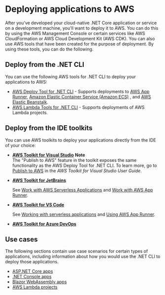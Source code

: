 # Deploying applications to AWS<a name="deploying"></a>

After you've developed your cloud\-native \.NET Core application or service on a development machine, you'll want to deploy it to AWS\. You can do this by using the AWS Management Console or certain services like AWS CloudFormation or AWS Cloud Development Kit \(AWS CDK\)\. You can also use AWS tools that have been created for the purpose of deployment\. By using these tools, you can do the following\.

## Deploy from the \.NET CLI<a name="deploying-from-net-cli"></a>

You can use the following AWS tools for \.NET CLI to deploy your applications to AWS:
+ [AWS Deploy Tool for \.NET CLI](https://aws.github.io/aws-dotnet-deploy/) \- Supports deployments to [AWS App Runner](https://aws.amazon.com/apprunner/), [Amazon Elastic Container Service \(Amazon ECS\)](https://aws.amazon.com/ecs/) , and [AWS Elastic Beanstalk](https://aws.amazon.com/elasticbeanstalk/)\.
+ [AWS Lambda Tools for \.NET CLI](https://www.nuget.org/packages/Amazon.Lambda.Tools) \- Supports deployments of AWS Lambda projects\.

## Deploy from the IDE toolkits<a name="deploying-from-toolkits"></a>

You can use AWS toolkits to deploy your applications directly from the IDE of your choice:
+ **[AWS Toolkit for Visual Studio](https://docs.aws.amazon.com/toolkit-for-visual-studio/latest/user-guide/deployment-chapt.html)**
**Note**  
The "Publish to AWS" feature in the toolkit exposes the same functionality as the AWS Deploy Tool for \.NET CLI\. To learn more, go to [Publish to AWS](https://docs.aws.amazon.com/toolkit-for-visual-studio/latest/user-guide/publish-experience.html) in the *AWS Toolkit for Visual Studio User Guide*\.
+ **[AWS Toolkit for JetBrains](https://docs.aws.amazon.com/toolkit-for-jetbrains/latest/userguide/welcome.html)**

  See [Work with AWS Serverless Applications](https://docs.aws.amazon.com/toolkit-for-jetbrains/latest/userguide/key-tasks.html#key-tasks-sam) and [Work with AWS App Runner](https://docs.aws.amazon.com/toolkit-for-jetbrains/latest/userguide/key-tasks.html#key-tasks-app-runner)\.
+ **[AWS Toolkit for VS Code](https://docs.aws.amazon.com/toolkit-for-vscode/latest/userguide/welcome.html)**

  See [Working with serverless applications](https://docs.aws.amazon.com/toolkit-for-vscode/latest/userguide/serverless-apps.html) and [Using AWS App Runner](https://docs.aws.amazon.com/toolkit-for-vscode/latest/userguide/using-apprunner.html)\.
+ **[AWS Toolkit for Azure DevOps](https://docs.aws.amazon.com/vsts/latest/userguide/tutorial-eb.html)**

## Use cases<a name="w2aac17b9"></a>

The following sections contain use case scenarios for certain types of applications, including information about how you would use the \.NET CLI to deploy those applications\.
+ [ASP\.NET Core apps](deploying-asp-net.md)
+ [\.NET Console apps](deploying-console.md)
+ [Blazor WebAssembly apps](deploying-blazor.md)
+ [AWS Lambda projects](deploying-lambda.md)